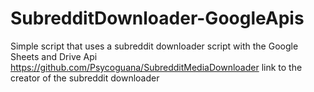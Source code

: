 # SubredditDownloader-GoogleApis
Simple script that uses a subreddit downloader script with the Google Sheets and Drive Api
https://github.com/Psycoguana/SubredditMediaDownloader link to the creator of the subreddit downloader
